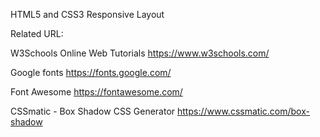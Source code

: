 HTML5 and CSS3 Responsive Layout

Related URL:

W3Schools Online Web Tutorials
https://www.w3schools.com/

Google fonts
https://fonts.google.com/

Font Awesome
https://fontawesome.com/

CSSmatic - Box Shadow CSS Generator
https://www.cssmatic.com/box-shadow
